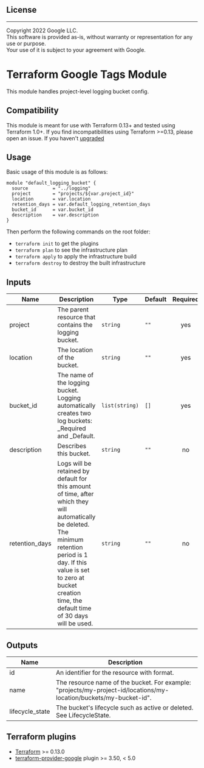 ## License
---
Copyright 2022 Google LLC.  
This software is provided as-is, without warranty or representation for any use or purpose.  
Your use of it is subject to your agreement with Google.  

# Terraform Google Tags Module

This module handles project-level logging bucket config.

## Compatibility
This module is meant for use with Terraform 0.13+ and tested using Terraform 1.0+. If you find incompatibilities using Terraform >=0.13, please open an issue.
 If you haven't
[upgraded](https://www.terraform.io/upgrade-guides/0-13.html)

## Usage

Basic usage of this module is as follows:

```
module "default_logging_bucket" {
  source         = "../logging"
  project        = "projects/${var.project_id}"
  location       = var.location
  retention_days = var.default_logging_retention_days
  bucket_id      = var.bucket_id
  description    = var.description
}
```

Then perform the following commands on the root folder:

- `terraform init` to get the plugins
- `terraform plan` to see the infrastructure plan
- `terraform apply` to apply the infrastructure build
- `terraform destroy` to destroy the built infrastructure

## Inputs

| Name | Description | Type | Default | Required |
|------|-------------|------|---------|:--------:|
| project | The parent resource that contains the logging bucket. | `string` | `""` | yes |
| location | The location of the bucket. | `string` | `""` | yes |
| bucket_id | The name of the logging bucket. Logging automatically creates two log buckets: _Required and _Default. | `list(string)` | `[]` | yes |
| description | Describes this bucket. | `string` | `""` | no | 
| retention_days | Logs will be retained by default for this amount of time, after which they will automatically be deleted. The minimum retention period is 1 day. If this value is set to zero at bucket creation time, the default time of 30 days will be used. | `string` | `""` | no |

## Outputs

| Name | Description |
|------|-------------|
| id | An identifier for the resource with format. |
| name | The resource name of the bucket. For example: "projects/my-project-id/locations/my-location/buckets/my-bucket-id". |
| lifecycle_state | The bucket's lifecycle such as active or deleted. See LifecycleState. |

## Terraform plugins

- [Terraform](https://www.terraform.io/downloads.html) >= 0.13.0
- [terraform-provider-google](https://github.com/terraform-providers/terraform-provider-google) plugin >= 3.50, < 5.0
